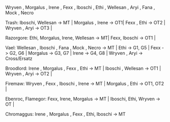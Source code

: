 Wryven , Morgalus , Irene , Fexx , Iboschi , Ethi , Wellesan , Aryi , Fana , Mock , Necro


Trash:
Iboschi, Wellesan -> MT | 
Morgalus , Irene -> OT1| 
Fexx , Ethi -> OT2 |
Wryven , Aryi -> OT3 |


Razorgore:
Ethi, Morgalus, Irene, Wellesan -> MT| 
Fexx, Iboschi -> OT1 | 


Vael:
Wellesan , Iboschi , Fana , Mock , Necro -> MT | 
Ethi -> G1, G5 | 
Fexx -> G2, G6 | 
Morgalus -> G3, G7 | 
Irene -> G4, G8 |
Wryven , Aryi -> Cross/Ersatz


Broodlord: 
Irene , Morgalus , Fexx , Ethi -> MT | 
Iboschi , Wellesan -> OT1 | 
Wryven , Aryi -> OT2 |


Firemaw: 
Wryven , Fexx , Iboschi , Irene -> MT | 
Morgalus , Ethi -> OT1, OT2 |


Ebenroc, Flamegor:
Fexx, Irene, Morgalus -> MT | 
Iboschi, Ethi, Wryven -> OT | 


Chromaggus:
Irene , Morgalus , Fexx , Ethi, Iboschi -> MT
